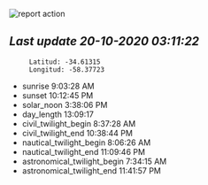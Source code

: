 ![report action](https://github.com/matiasz8/actions-for-reports/workflows/report%20action/badge.svg?branch=develop) 


## *****Last update 20-10-2020 03:11:22*****



		 Latitud: -34.61315
		 Longitud: -58.37723

 - sunrise 	 9:03:28 AM
 - sunset 	 10:12:45 PM
 - solar_noon 	 3:38:06 PM
 - day_length 	 13:09:17
 - civil_twilight_begin 	 8:37:28 AM
 - civil_twilight_end 	 10:38:44 PM
 - nautical_twilight_begin 	 8:06:26 AM
 - nautical_twilight_end 	 11:09:46 PM
 - astronomical_twilight_begin 	 7:34:15 AM
 - astronomical_twilight_end 	 11:41:57 PM
